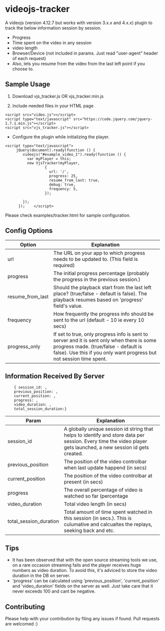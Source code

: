 # videojs-tracker

A videojs  (version 4.12.7 but works with version 3.x.x and 4.x.x) plugin to track the below information session by session.

- Progress
- Time spent on the video in any session
- video length
- Browser/Device (not included in params. Just read "user-agent" header of each request)
- Also, lets you resume from the video from the last left point if you choose to.

## Sample Usage

1. Download vjs_tracker.js OR vjs_tracker.min.js

2. Include needed files in your HTML page

```
<script src="video.js"></script>
<script type="text/javascript" src="https://code.jquery.com/jquery-1.7.1.min.js"></script>
<script src="vjs_tracker.js"></script>
```
- Configure the plugin while initializing the player.
```
<script type="text/javascript">
     jQuery(document).ready(function () {
        videojs("#example_video_1").ready(function () {
          var myPlayer = this;
          new VjsTracker(myPlayer,
                  {
                    url: '/',
                    progress: 25,
                    resume_from_last: true,
                    debug: true,
                    frequency: 5,
                  });

        });
      });    </script>
```

Please check examples/tracker.html for sample configuration.

## Config Options

| Option | Explanation |
| ----- | ---- |
| url | The URL on your app to which progress needs to be updated to. (This field is required) |
| progress | The initial progress percentage (probably the progress in the previous session.) |
| resume_from_last | Should the playback start from the last left place? (true/false - default is false). The playback resumes based on 'progress' field's value. |
| frequency | How frequently the progress info should be sent to the url (default - 10 ie every 10 secs) |
| progress_only | If set to true, only progress info is sent to server and it is sent only when there is some progress made. (true/false - default is false). Use this if you only want progress but not session time spent. |

## Information Received By Server 

```
    { session_id: ,
    previous_position: ,
    current_position: ,
    progress: ,
    video_duration: ,
    total_session_duration:}

```
| Param | Explanation |
| ----- | ---- |
| session_id | A globally unique session id string that helps to identify and store data per session. Every time the video player gets launched, a new session id gets created. |
| previous_position | The position of the video controlbar when last update happend (in secs) |
| current_position | The position of the video controlbar at present (in secs) |
| progress | The overall percentage of video is watched so far (percentage | max value is 100). This just means the highest point in the timeline so far. |
| video_duration | Total video length (in secs) |
| total_session_duration | Total amount of time spent watched in this session (in secs.). This is culumative and calcualtes the replays, seeking back and etc. |

## Tips

- It has been observed that with the open source streaming tools we use, on a rare occasion streaming fails and the player receives huge numbers as video duration. To avoid this, it's adviced to store the video duration in the DB on server.
- 'progress' can be calculated using 'previous_position', 'current_position' and 'video_duration' fields on the server as well. Just take care that it never exceeds 100 and cant be negative.


## Contributing

Please help with your contribution by filing any issues if found. Pull requests are welcomed :)
